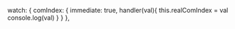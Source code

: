   watch: {
    comIndex: {
      immediate: true,
      handler(val){
        this.realComIndex = val
        console.log(val)
      }
    }
  },